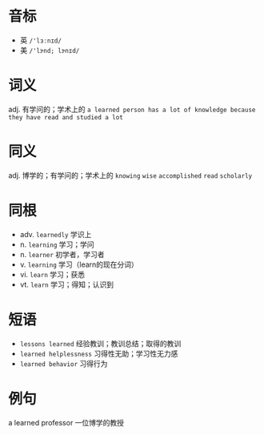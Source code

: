 # 音标

- 英 `/'lɜːnɪd/`
- 美 `/'lɝnd; lɝ​nɪd/`

# 词义

adj. 有学问的；学术上的
`a learned person has a lot of knowledge because they have read and studied a lot`

# 同义

adj. 博学的；有学问的；学术上的
`knowing` `wise` `accomplished` `read` `scholarly`

# 同根

- adv. `learnedly` 学识上
- n. `learning` 学习；学问
- n. `learner` 初学者，学习者
- v. `learning` 学习（learn的现在分词）
- vi. `learn` 学习；获悉
- vt. `learn` 学习；得知；认识到

# 短语

- `lessons learned` 经验教训；教训总结；取得的教训
- `learned helplessness` 习得性无助；学习性无力感
- `learned behavior` 习得行为

# 例句

a learned professor
一位博学的教授


